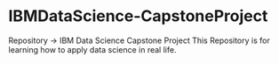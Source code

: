 # IBMDataScience-CapstoneProject
Repository -> IBM Data Science Capstone Project
This Repository is for learning how to apply data science in real life.
